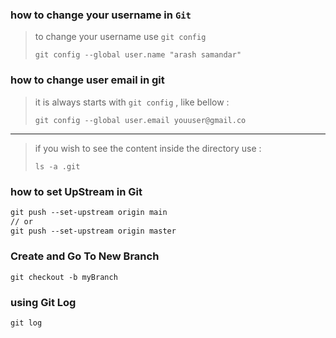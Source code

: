 ### how to change your username in `Git`

> to change your username use `git config`
>
> ```
> git config --global user.name "arash samandar"
> ```

### how to change user email in git

> it is always starts with `git config` , like bellow :
>
> ```
> git config --global user.email youuser@gmail.co
> ```

----------------

> if you wish to see the content inside the directory use :
>
> ```
> ls -a .git
> ```

### how to set UpStream in Git

```tex
git push --set-upstream origin main
// or
git push --set-upstream origin master
```

### Create and Go To New Branch

```text
git checkout -b myBranch
```

### using Git Log

```text
git log
```





